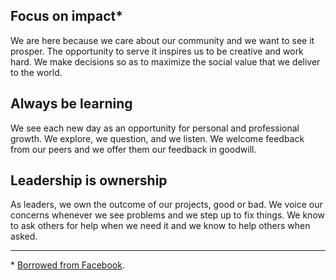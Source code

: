 ## Focus on impact*

We are here because we care about our community and we want to see it prosper. The opportunity to serve it inspires us to be creative and work hard. We make decisions so as to maximize the social value that we deliver to the world.

## Always be learning

We see each new day as an opportunity for personal and professional growth. We explore, we question, and we listen. We welcome feedback from our peers and we offer them our feedback in goodwill.

## Leadership is ownership

As leaders, we own the outcome of our projects, good or bad. We voice our concerns whenever we see problems and we step up to fix things. We know to ask others for help when we need it and we know to help others when asked.

---

 \* [Borrowed from Facebook](https://www.quora.com/What-are-Facebooks-five-values).
